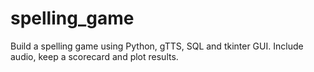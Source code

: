 # spelling_game
Build a spelling game using Python, gTTS, SQL and tkinter GUI. Include audio, keep a scorecard and plot results. 
